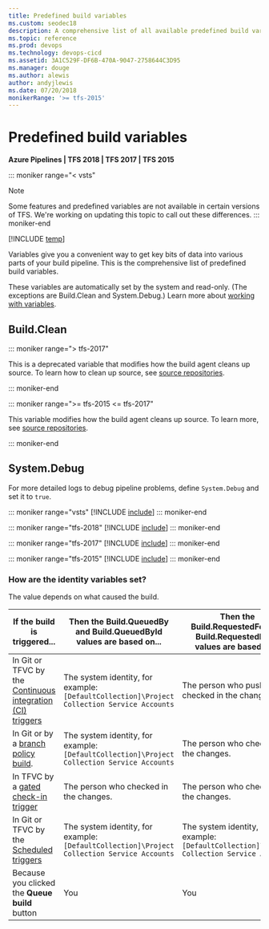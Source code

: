 ```yaml
---
title: Predefined build variables
ms.custom: seodec18
description: A comprehensive list of all available predefined build variables
ms.topic: reference
ms.prod: devops
ms.technology: devops-cicd
ms.assetid: 3A1C529F-DF6B-470A-9047-2758644C3D95
ms.manager: douge
ms.author: alewis
author: andyjlewis
ms.date: 07/20/2018
monikerRange: '>= tfs-2015'
---
```


# Predefined build variables

**Azure Pipelines | TFS 2018 | TFS 2017 | TFS 2015**

::: moniker range="< vsts"
> [!NOTE]
> 
> Some features and predefined variables are not available in certain versions of TFS. We're working on updating this topic to call out these differences.
::: moniker-end

[!INCLUDE [temp](../_shared/concept-rename-note.md)]

Variables give you a convenient way to get key bits of data into various parts of your build pipeline.
This is the comprehensive list of predefined build variables.

These variables are automatically set by the system and read-only. (The exceptions are Build.Clean and System.Debug.)
Learn more about [working with variables](../process/variables.md).

## Build.Clean 

::: moniker range="> tfs-2017"

This is a deprecated variable that modifies how the build agent cleans up source.
To learn how to clean up source, see [source repositories](repository.md).

::: moniker-end

::: moniker range=">= tfs-2015 <= tfs-2017"

This variable modifies how the build agent cleans up source.
To learn more, see [source repositories](repository.md).

::: moniker-end

## System.Debug

For more detailed logs to debug pipeline problems, define `System.Debug` and set it to `true`.

::: moniker range="vsts"
[!INCLUDE [include](_shared/variables-vsts.md)]
::: moniker-end

::: moniker range="tfs-2018"
[!INCLUDE [include](_shared/variables-tfs2018.md)]
::: moniker-end

::: moniker range="tfs-2017"
[!INCLUDE [include](_shared/variables-tfs2017.md)]
::: moniker-end

::: moniker range="tfs-2015"
[!INCLUDE [include](_shared/variables-tfs2015.md)]
::: moniker-end

<a name="identity_values"></a>
### How are the identity variables set?

The value depends on what caused the build.

| If the build is triggered... | Then the Build.QueuedBy and Build.QueuedById values are based on... | Then the Build.RequestedFor and Build.RequestedForId values are based on... |
| --- | --- | ---|
| In Git or TFVC by the [Continuous integration (CI) triggers](triggers.md) | The system identity, for example: `[DefaultCollection]\Project Collection Service Accounts` | The person who pushed or checked in the changes. |
| In Git or by a [branch policy build](../../repos/git/branch-policies.md#build-validation). | The system identity, for example: `[DefaultCollection]\Project Collection Service Accounts` | The person who checked in the changes. |
| In TFVC by a [gated check-in trigger](triggers.md) | The person who checked in the changes. | The person who checked in the changes. |
| In Git or TFVC by the [Scheduled triggers](triggers.md) | The system identity, for example: `[DefaultCollection]\Project Collection Service Accounts` | The system identity, for example: `[DefaultCollection]\Project Collection Service Accounts` |
| Because you clicked the **Queue build** button | You | You |
